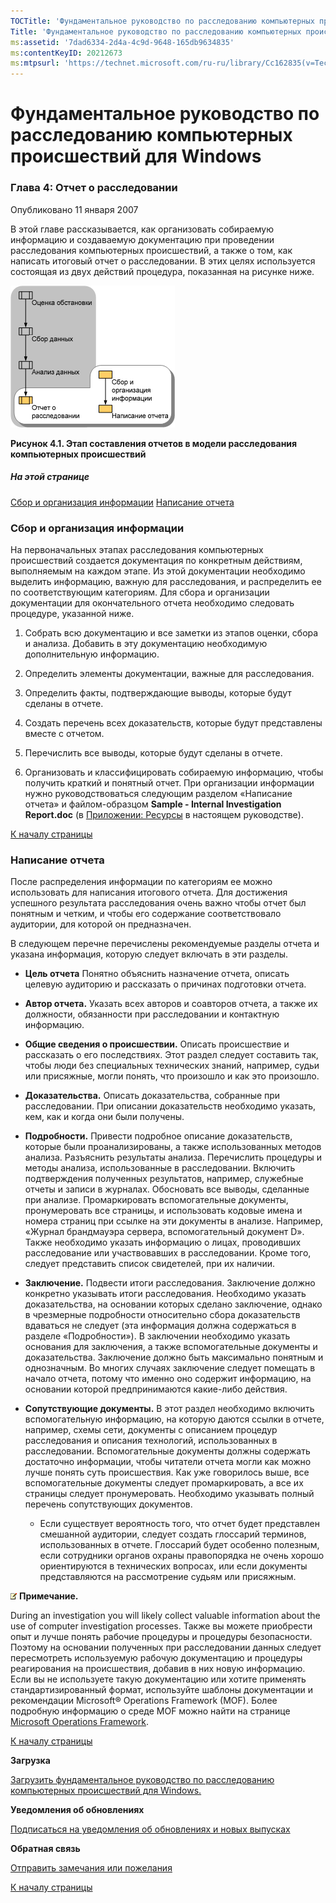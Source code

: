 ```yaml
---
TOCTitle: 'Фундаментальное руководство по расследованию компьютерных происшествий для Windows. Глава 4: Отчет о расследовании'
Title: 'Фундаментальное руководство по расследованию компьютерных происшествий для Windows. Глава 4: Отчет о расследовании'
ms:assetid: '7dad6334-2d4a-4c9d-9648-165db9634835'
ms:contentKeyID: 20212673
ms:mtpsurl: 'https://technet.microsoft.com/ru-ru/library/Cc162835(v=TechNet.10)'
---
```


Фундаментальное руководство по расследованию компьютерных происшествий для Windows
==================================================================================

### Глава 4: Отчет о расследовании

Опубликовано 11 января 2007

В этой главе рассказывается, как организовать собираемую информацию и создаваемую документацию при проведении расследования компьютерных происшествий, а также о том, как написать итоговый отчет о расследовании. В этих целях используется состоящая из двух действий процедура, показанная на рисунке ниже.

![](images/Cc162835.ea980adc-4055-4957-bdd0-98990762a62d(ru-ru,TechNet.10).gif)

**Рисунок 4.1. Этап составления отчетов в модели расследования компьютерных происшествий**

##### На этой странице

[](#ecaa)[Сбор и организация информации](#ecaa)
[](#ebaa)[Написание отчета](#ebaa)

### Сбор и организация информации

На первоначальных этапах расследования компьютерных происшествий создается документация по конкретным действиям, выполняемым на каждом этапе. Из этой документации необходимо выделить информацию, важную для расследования, и распределить ее по соответствующим категориям. Для сбора и организации документации для окончательного отчета необходимо следовать процедуре, указанной ниже.

1.  Собрать всю документацию и все заметки из этапов оценки, сбора и анализа. Добавить в эту документацию необходимую дополнительную информацию.

2.  Определить элементы документации, важные для расследования.

3.  Определить факты, подтверждающие выводы, которые будут сделаны в отчете.

4.  Создать перечень всех доказательств, которые будут представлены вместе с отчетом.

5.  Перечислить все выводы, которые будут сделаны в отчете.

6.  Организовать и классифицировать собираемую информацию, чтобы получить краткий и понятный отчет. При организации информации нужно руководствоваться следующим разделом «Написание отчета» и файлом-образцом **Sample - Internal Investigation Report.doc** (в [Приложении: Ресурсы](http://www.microsoft.com/rus/technet/security/guidance/disasterrecovery/computer_investigation/a9a5c2a9-cce3-4edb-a92c-10983899240a.mspx) в настоящем руководстве).

[](#mainsection)[К началу страницы](#mainsection)

### Написание отчета

После распределения информации по категориям ее можно использовать для написания итогового отчета. Для достижения успешного результата расследования очень важно чтобы отчет был понятным и четким, и чтобы его содержание соответствовало аудитории, для которой он предназначен.

В следующем перечне перечислены рекомендуемые разделы отчета и указана информация, которую следует включать в эти разделы.

-   **Цель отчета** Понятно объяснить назначение отчета, описать целевую аудиторию и рассказать о причинах подготовки отчета.

-   **Автор отчета.** Указать всех авторов и соавторов отчета, а также их должности, обязанности при расследовании и контактную информацию.

-   **Общие сведения о происшествии.** Описать происшествие и рассказать о его последствиях. Этот раздел следует составить так, чтобы люди без специальных технических знаний, например, судьи или присяжные, могли понять, что произошло и как это произошло.

-   **Доказательства.** Описать доказательства, собранные при расследовании. При описании доказательств необходимо указать, кем, как и когда они были получены.

-   **Подробности.** Привести подробное описание доказательств, которые были проанализированы, а также использованных методов анализа. Разъяснить результаты анализа. Перечислить процедуры и методы анализа, использованные в расследовании. Включить подтверждения полученных результатов, например, служебные отчеты и записи в журналах. Обосновать все выводы, сделанные при анализе. Промаркировать вспомогательные документы, пронумеровать все страницы, и использовать кодовые имена и номера страниц при ссылке на эти документы в анализе. Например, «Журнал брандмауэра сервера, вспомогательный документ D». Также необходимо указать информацию о лицах, проводивших расследование или участвовавших в расследовании. Кроме того, следует представить список свидетелей, при их наличии.

-   **Заключение.** Подвести итоги расследования. Заключение должно конкретно указывать итоги расследования. Необходимо указать доказательства, на основании которых сделано заключение, однако в чрезмерные подробности относительно сбора доказательств вдаваться не следует (эта информация должна содержаться в разделе «Подробности»). В заключении необходимо указать основания для заключения, а также вспомогательные документы и доказательства. Заключение должно быть максимально понятным и однозначным. Во многих случаях заключение следует помещать в начало отчета, потому что именно оно содержит информацию, на основании которой предпринимаются какие-либо действия.

-   **Сопутствующие документы.** В этот раздел необходимо включить вспомогательную информацию, на которую даются ссылки в отчете, например, схемы сети, документы с описанием процедур расследования и описания технологий, использованных в расследовании. Вспомогательные документы должны содержать достаточно информации, чтобы читатели отчета могли как можно лучше понять суть происшествия. Как уже говорилось выше, все вспомогательные документы следует промаркировать, а все их страницы следует пронумеровать. Необходимо указывать полный перечень сопутствующих документов.

    -   Если существует вероятность того, что отчет будет представлен смешанной аудитории, следует создать глоссарий терминов, использованных в отчете. Глоссарий будет особенно полезным, если сотрудники органов охраны правопорядка не очень хорошо ориентируются в технических вопросах, или если документы представляются на рассмотрение судьям или присяжным.

![](images/Cc162835.note(ru-ru,TechNet.10).gif) **Примечание.**

During an investigation you will likely collect valuable information about the use of computer investigation processes. Также вы можете приобрести опыт и лучше понять рабочие процедуры и процедуры безопасности. Поэтому на основании полученных при расследовании данных следует пересмотреть используемую рабочую документацию и процедуры реагирования на происшествия, добавив в них новую информацию. Если вы не используете такую документацию или хотите применять стандартизированный формат, используйте шаблоны документации и рекомендации Microsoft® Operations Framework (MOF). Более подробную информацию о среде MOF можно найти на странице [Microsoft Operations Framework](http://go.microsoft.com/?linkid=6013257).

[](#mainsection)[К началу страницы](#mainsection)

**Загрузка**

[Загрузить фундаментальное руководство по расследованию компьютерных происшествий для Windows.](http://go.microsoft.com/fwlink/?linkid=80345)

**Уведомления об обновлениях**

[Подписаться на уведомления об обновлениях и новых выпусках](http://go.microsoft.com/fwlink/?linkid=54982)

**Обратная связь**

[Отправить замечания или пожелания](mailto:secwish@microsoft.com?subject=fundamental%20computer%20investigation%20guide%20for%20windows)

[](#mainsection)[К началу страницы](#mainsection)
